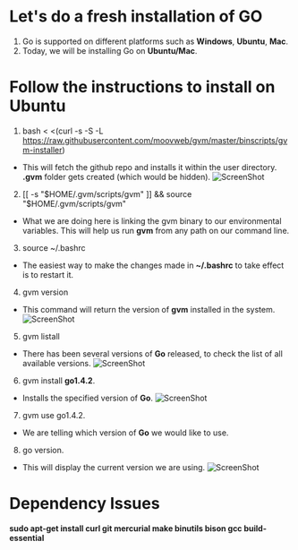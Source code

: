 Let's  do a fresh installation of GO
==================================

1. Go is supported on different platforms such as **Windows**, **Ubuntu**, **Mac**.
2. Today, we will be installing Go on **Ubuntu/Mac**.

Follow the instructions to install on Ubuntu
==========================================
1.  bash < <(curl -s -S -L https://raw.githubusercontent.com/moovweb/gvm/master/binscripts/gvm-installer)
  * This will fetch the github repo and installs it within the user directory. **.gvm** folder gets created (which would be hidden).
![ScreenShot](https://raw.githubusercontent.com/Kedarnag13/Go-Tutorial/master/2.Installation/gvm_installed.png)
2.  [[ -s "$HOME/.gvm/scripts/gvm" ]] && source "$HOME/.gvm/scripts/gvm"
  * What we are doing here is linking the gvm binary to our environmental variables. This will help us run **gvm** from any path on our command line.
3.  source ~/.bashrc
  * The easiest way to make the changes made in **~/.bashrc** to take effect is to restart it.  
4.  gvm version
  * This command will return the version of **gvm** installed in the system.
![ScreenShot](https://raw.githubusercontent.com/Kedarnag13/Go-Tutorial/master/2.Installation/gvm_version.png)
5.  gvm listall
  * There has been several versions of **Go** released, to check the list of all available versions.
![ScreenShot](https://raw.githubusercontent.com/Kedarnag13/Go-Tutorial/master/2.Installation/gvm_go_all_versions.png)
6.  gvm install **go1.4.2**.  
  * Installs the specified version of **Go**.
![ScreenShot](https://raw.githubusercontent.com/Kedarnag13/Go-Tutorial/master/2.Installation/go_installed.png)
7.  gvm use go1.4.2.
  * We are telling which version of **Go** we would like to use.
8.  go version.  
  * This will display the current version we are using.
![ScreenShot](https://raw.githubusercontent.com/Kedarnag13/Go-Tutorial/master/2.Installation/go_installed.png)

Dependency Issues
===================
**sudo apt-get install curl git mercurial make binutils bison gcc build-essential**